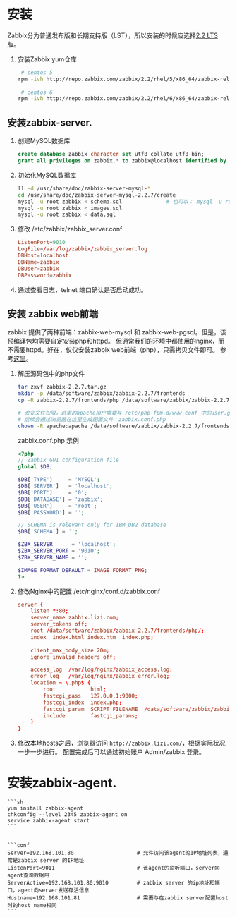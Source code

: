 # 安装
Zabbix分为普通发布版和长期支持版（LST），所以安装的时候应选择[2.2 LTS](http://www.zabbix.com/life_cycle_and_release_policy.php)版。

1. 安装Zabbix yum仓库

    ```sh
     # centos 5
    rpm -ivh http://repo.zabbix.com/zabbix/2.2/rhel/5/x86_64/zabbix-release-2.2-1.el5.noarch.rpm
     
     # centos 6
    rpm -ivh http://repo.zabbix.com/zabbix/2.2/rhel/6/x86_64/zabbix-release-2.2-1.el6.noarch.rpm
    ```

## 安装zabbix-server.


1. 创建MySQL数据库

    ```sql
    create database zabbix character set utf8 collate utf8_bin;
    grant all privileges on zabbix.* to zabbix@localhost identified by 'zabbix';
    ```
1. 初始化MySQL数据库

    ```sh
    ll -d /usr/share/doc/zabbix-server-mysql-*
    cd /usr/share/doc/zabbix-server-mysql-2.2.7/create
    mysql -u root zabbix < schema.sql              # 也可以： mysql -u root zabbix; source schema.sql
    mysql -u root zabbix < images.sql
    mysql -u root zabbix < data.sql
    ```

1. 修改 /etc/zabbix/zabbix_server.conf

    ```conf
    ListenPort=9010
    LogFile=/var/log/zabbix/zabbix_server.log
    DBHost=localhost
    DBName=zabbix
    DBUser=zabbix
    DBPassword=zabbix
    ```

1. 通过查看日志，telnet 端口确认是否启动成功。



## 安装 zabbix web前端
zabbix 提供了两种前端：zabbix-web-mysql 和 zabbix-web-pgsql。但是，该预编译包均需要自定安装php和httpd。
但通常我们的环境中都使用的nginx，而不需要httpd。好在，仅仅安装zabbix web前端（php），只需拷贝文件即可。
参考[这里](https://www.zabbix.com/documentation/2.2/manual/installation/install#installing_zabbix_web_interface)。

1. 解压源码包中的php文件

    ```sh
    tar zxvf zabbix-2.2.7.tar.gz
    mkdir -p /data/software/zabbix/zabbix-2.2.7/frontends
    cp -R zabbix-2.2.7/frontends/php /data/software/zabbix/zabbix-2.2.7/frontends

    # 改变文件权限，这里的apache用户需要与 /etc/php-fpm.d/www.conf 中的user,group设定相同
    # 后续会通过浏览器在这里生成配置文件：zabbix.conf.php
    chown -R apache:apache /data/software/zabbix/zabbix-2.2.7/frontends/php/conf
    ```
    
    zabbix.conf.php 示例
    
    ```php
    <?php
    // Zabbix GUI configuration file
    global $DB;

    $DB['TYPE']     = 'MYSQL';
    $DB['SERVER']   = 'localhost';
    $DB['PORT']     = '0';
    $DB['DATABASE'] = 'zabbix';
    $DB['USER']     = 'root';
    $DB['PASSWORD'] = ''; 

    // SCHEMA is relevant only for IBM_DB2 database
    $DB['SCHEMA'] = ''; 

    $ZBX_SERVER      = 'localhost';
    $ZBX_SERVER_PORT = '9010';                                                                                                                                                                                   
    $ZBX_SERVER_NAME = ''; 

    $IMAGE_FORMAT_DEFAULT = IMAGE_FORMAT_PNG;
    ?>
    ```

1. 修改Nginx中的配置 /etc/nginx/conf.d/zabbix.conf

    ```conf
    server {                                                                                                                                                                                                     
        listen *:80;
        server_name zabbix.lizi.com;
        server_tokens off;
        root /data/software/zabbix/zabbix-2.2.7/frontends/php/;
        index  index.html index.htm  index.php;
      
        client_max_body_size 20m;
        ignore_invalid_headers off;

        access_log  /var/log/nginx/zabbix_access.log;
        error_log   /var/log/nginx/zabbix_error.log;
        location ~ \.php$ {
            root           html;
            fastcgi_pass   127.0.0.1:9000;
            fastcgi_index  index.php;
            fastcgi_param  SCRIPT_FILENAME  /data/software/zabbix/zabbix-2.2.7/frontends/php/$fastcgi_script_name;
            include        fastcgi_params;
        }   
    }
    ```


1. 修改本地hosts之后，浏览器访问 `http://zabbix.lizi.com/`，根据实际状况一步一步进行。
配置完成后可以通过初始账户 Admin/zabbix 登录。



# 安装zabbix-agent.

    ```sh
    yum install zabbix-agent
    chkconfig --level 2345 zabbix-agent on
    service zabbix-agent start
    ```


    ```conf
    Server=192.168.101.80                    # 允许访问该agent的IP地址列表，通常是zabbix server 的IP地址
    ListenPort=9011                          # 该agent的监听端口，server向agent查询数据用
    ServerActive=192.168.101.80:9010         # zabbix server 的ip地址和端口，agent向server发送存活信息
    Hostname=192.168.101.81                  # 需要与在zabbix server配置host时的host name相同
    ```

